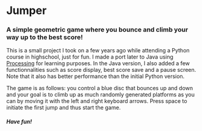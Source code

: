 # Jumper
### A simple geometric game where you bounce and climb your way up to the best score!

This is a small project I took on a few years ago while attending a Python course in highschool, just for fun. I made a port later to Java using [Processing](https://www.processing.org "Processing.org") for learning purposes. In the Java version, I also added a few functionnalities such as score display, best score save and a pause screen. Note that it also has better performance than the initial Python version.

The game is as follows: you control a blue disc that bounces up and down and your goal is to climb up as much randomly generated platforms as you can by moving it with the left and right keyboard arrows. Press space to initiate the first jump and thus start the game.

##### Have fun!
